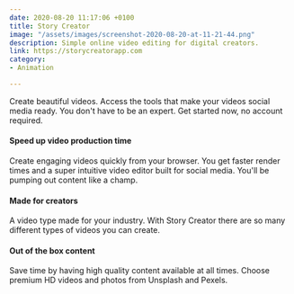 ```yaml
---
date: 2020-08-20 11:17:06 +0100
title: Story Creator
image: "/assets/images/screenshot-2020-08-20-at-11-21-44.png"
description: Simple online video editing for digital creators.
link: https://storycreatorapp.com
category:
- Animation

---
```

Create beautiful videos. Access the tools that make your videos social media ready. You don't have to be an expert. Get started now, no account required.

#### Speed up video production time

Create engaging videos quickly from your browser. You get faster render times and a super intuitive video editor built for social media. You'll be pumping out content like a champ.

#### Made for creators

A video type made for your industry. With Story Creator there are so many different types of videos you can create.

#### Out of the box content

Save time by having high quality content available at all times. Choose premium HD videos and photos from Unsplash and Pexels.